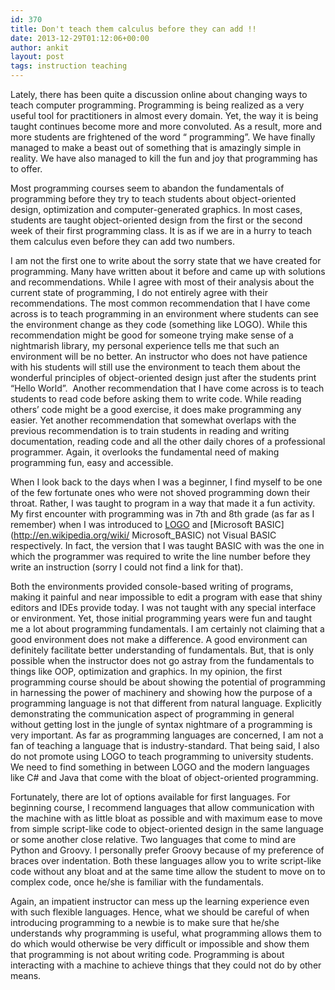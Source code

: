 ```yaml
---
id: 370
title: Don't teach them calculus before they can add !!
date: 2013-12-29T01:12:06+00:00
author: ankit
layout: post
tags: instruction teaching
---
```

 
Lately, there has been quite a discussion online about changing ways to teach computer programming. Programming is 
being realized as a very useful tool for practitioners in almost every domain. Yet, the way it is being taught 
continues become more and more convoluted. As a result, more and more students are frightened of the word &#8220;
programming&#8221;. We have finally managed to make a beast out of something that is amazingly simple in reality. 
We have also managed to kill the fun and joy that programming has to offer.

<!--more-->
 
Most programming courses seem to abandon the fundamentals of programming before they try to teach students about 
object-oriented design, optimization and computer-generated graphics. In most cases, students are taught 
object-oriented design from the first or the second week of their first programming class. It is as if we are in a 
hurry to teach them calculus even before they can add two numbers.

I am not the first one to write about the sorry state that we have created for programming. Many have written about 
it before and came up with solutions and recommendations. While I agree with most of their analysis about the 
current state of programming, I do not entirely agree with their recommendations. The most common recommendation 
that I have come across is to teach programming in an environment where students can see the environment change as 
they code (something like LOGO). While this recommendation might be good for someone trying make sense of a 
nightmarish library, my personal experience tells me that such an environment will be no better. An instructor who 
does not have patience with his students will still use the environment to teach them about the wonderful 
principles of object-oriented design just after the students print &#8220;Hello World&#8221;.  Another 
recommendation that I have come across is to teach students to read code before asking them to write code. While 
reading others&#8217; code might be a good exercise, it does make programming any easier. Yet another 
recommendation that somewhat overlaps with the previous recommendation is to train students in reading and writing 
documentation, reading code and all the other daily chores of a professional programmer. Again, it overlooks the 
fundamental need of making programming fun, easy and accessible.

When I look back to the days when I was a beginner, I find myself to be one of the few fortunate ones who were not 
shoved programming down their throat. Rather, I was taught to program in a way that made it a fun activity. My 
first encounter with programming was in 7th and 8th grade (as far as I remember) when I was introduced to [LOGO](http://en.wikipedia.org/wiki/Logo_(programming_language)) and [Microsoft BASIC](http://en.wikipedia.org/wiki/
Microsoft_BASIC) not Visual BASIC respectively. In fact, the version that I was taught BASIC with was the one in 
which the programmer was required to write the line number before they write an instruction (sorry I could not find 
a link for that).

Both the environments provided console-based writing of programs, making it painful and near impossible to edit a 
program with ease that shiny editors and IDEs provide today. I was not taught with any special interface or 
environment. Yet, those initial programming years were fun and taught me a lot about programming fundamentals. I am 
certainly not claiming that a good environment does not make a difference. A good environment can definitely 
facilitate better understanding of fundamentals. But, that is only possible when the instructor does not go astray 
from the fundamentals to things like OOP, optimization and graphics. In my opinion, the first programming course 
should be about showing the potential of programming in harnessing the power of machinery and showing how the 
purpose of a programming language is not that different from natural language. Explicitly demonstrating the 
communication aspect of programming in general without getting lost in the jungle of syntax nightmare of a 
programming is very important. As far as programming languages are concerned, I am not a fan of teaching a language 
that is industry-standard. That being said, I also do not promote using LOGO to teach programming to university 
students. We need to find something in between LOGO and the modern languages like C# and Java that come with the 
bloat of object-oriented programming.

Fortunately, there are lot of options available for first languages. For beginning course, I recommend languages 
that allow communication with the machine with as little bloat as possible and with maximum ease to move from 
simple script-like code to object-oriented design in the same language or some another close relative. Two 
languages that come to mind are Python and Groovy. I personally prefer Groovy because of my preference of braces 
over indentation. Both these languages allow you to write script-like code without any bloat and at the same time 
allow the student to move on to complex code, once he/she is familiar with the fundamentals.

Again, an impatient instructor can mess up the learning experience even with such flexible languages. Hence, what 
we should be careful of when introducing programming to a newbie is to make sure that he/she understands why 
programming is useful, what programming allows them to do which would otherwise be very difficult or impossible and 
show them that programming is not about writing code. Programming is about interacting with a machine to achieve 
things that they could not do by other means.

